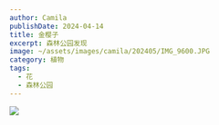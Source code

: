 ```yaml
---
author: Camila
publishDate: 2024-04-14
title: 金樱子
excerpt: 森林公园发现
image: ~/assets/images/camila/202405/IMG_9600.JPG
category: 植物
tags:
  - 花
  - 森林公园
---
```


![](~/assets/images/camila/202405/IMG_9600.JPG)

